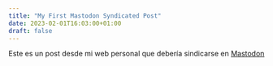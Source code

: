 ```yaml
---
title: "My First Mastodon Syndicated Post"
date: 2023-02-01T16:03:00+01:00
draft: false
---
```

Este es un post desde mi web personal que debería sindicarse en [Mastodon][indieweb]

[indieweb]: https://indieweb.social/@javinr

